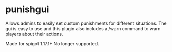 # punishgui

Allows admins to easily set custom punishments for different situations.
The gui is easy to use and this plugin also includes a /warn command to
warn players about their actions.

Made for spigot 1.17.1+
No longer supported.
